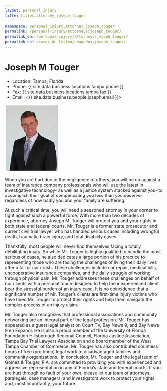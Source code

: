 ```yaml
---
layout: personal_injury
title: titles.attorney_joseph_touger

namespace: personal_injury.attorney_joseph_touger
permalink: /personal-injury/attorneys/joseph_touger/
permalink_en: /personal-injury/attorneys/joseph_touger/
permalink_es: /casos-de-lesion/abogados/joseph_touger/
---
```


# Joseph M Touger

* Location: Tampa, Florida
* Phone: {{ site.data.business.locations.tampa.phone }}
* Fax: {{ site.data.business.locations.tampa.fax }}
* Email: <{{ site.data.business.people.joseph.email }}>

![Attorney photo](/assets/images/attorney_joseph_touger.jpg)

When you are hurt due to the negligence of others, you will be up against a team of insurance company professionals who will use the latest in investigative technology- as well as a justice system stacked against you- to accomplish their goal of compensating you less than you deserve- regardless of how badly you and your family are suffering.
 
At such a critical time, you will need a seasoned attorney in your corner to fight against such a powerful force. With more than two decades of experience, attorney Joseph M. Touger will protect you and your rights in both state and federal courts. Mr. Touger is a former state prosecutor and current civil trial lawyer who has handled serious cases including wrongful death, traumatic brain injury, and total disability cases.
 
Thankfully, most people will never find themselves facing a totally debilitating injury. So while Mr. Touger is highly qualified to handle the most serious of cases, he also dedicates a large portion of his practice to representing those who are facing the challenges of living their daily lives after a fall or car crash. These challenges include car repair, medical bills, uncooperative insurance companies, and the daily struggle of working through physical pain. Mr. Touger addresses these challenges on behalf of our clients with a personal touch designed to help the inexperienced client bear the stressful burden of an injury case. It is no coincidence that a significant number of Mr. Touger’s clients are first-time injury victims who have hired Mr. Touger to protect their rights and help them navigate the complex process of an injury claim.
 
Mr. Touger also recognizes that professional associations and community networking are an integral part of the legal profession. Mr. Touger has appeared as a guest legal analyst on Court TV, Bay News 9, and Bay News 9 en Espanol. He is also a proud member of the University of Florida Foundation Hillsborough Regional Council, Florida Justice Association, Tampa Bay Trial Lawyers Association and a board member of the West Tampa Chamber of Commerce. Mr. Touger has also contributed countless hours of free (pro bono) legal work to disadvantaged families and community organizations.  In conclusion, Mr. Touger and the legal team of Gomez & Touger, P.A. are committed to providing you with experienced and aggressive representation in any of Florida’s state and federal courts. If you are hurt through no fault of your own. please let our team of attorneys, paralegals, case managers, and investigators work to protect your rights and, most importantly, your future.
